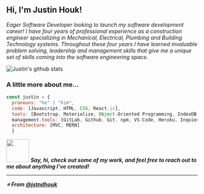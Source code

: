 <h2> Hi, I'm Justin Houk!</h2>
<p><em>Eager Software Developer looking to launch my software development career!  I have four years of professional experience as a construction engineer specializing in Mechanical, Electrical, Plumbing and Building Technology systems.  Throughout these four years I have learned invaluable problem solving, leadership and management skills that give me a unique set of skills coming into the software engineering space.
  
</em></p>

![Justin's github stats](https://github-readme-stats.vercel.app/api?username=jstndhouk&theme=blue-green)


### A little more about me...  

```javascript
const justin = {
  pronouns: "he" | "him",
  code: [Javascript, HTML, CSS, React.js],
  tools: [Bootstrap, Materialize, Object-Oriented Programming, IndexDB, Node.js, Express.js, SQL, MySQL2, Sequelize, jquery, MongoDB, Mongoose, Handlebars, GraphQL ],
  management-tools: [GitLab, Github, Git, npm, VS-Code, Heroku, Inquier, Lighthouse, Webpack, Workbox]
  architecture: [MVC, MERN]
  }

```

<img src="https://media.giphy.com/media/LnQjpWaON8nhr21vNW/giphy.gif" width="60"> <em><b>Say, hi, check out some of my work, and feel free to reach out to me about anything I've created!

---

⭐️ From [@jstndhouk](https://github.com/jstndhouk)
